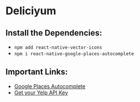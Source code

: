 # Deliciyum

## Install the Dependencies:
- `npm add react-native-vector-icons`
- `npm i react-native-google-places-autocomplete`


## Important Links:
- [Google Places Autocomplete](https://www.npmjs.com/package/react-native-google-places-autocomplete)
- [Get your Yelp API Key](https://www.yelp.com/developers/v3/manage_app)
